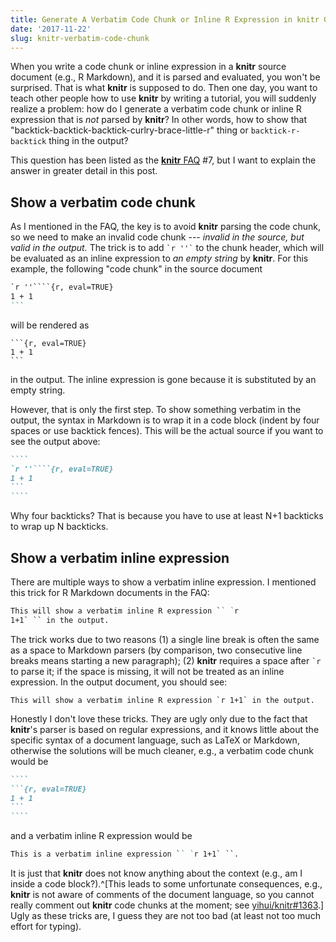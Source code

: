 ```yaml
---
title: Generate A Verbatim Code Chunk or Inline R Expression in knitr Output
date: '2017-11-22'
slug: knitr-verbatim-code-chunk
---
```


When you write a code chunk or inline expression in a **knitr** source document (e.g., R Markdown), and it is parsed and evaluated, you won't be surprised. That is what **knitr** is supposed to do. Then one day, you want to teach other people how to use **knitr** by writing a tutorial, you will suddenly realize a problem: how do I generate a verbatim code chunk or inline R expression that is _not_ parsed by **knitr**? In other words, how to show that "backtick-backtick-backtick-curlry-brace-little-r" thing or `backtick-r-backtick` thing in the output?

This question has been listed as the [**knitr** FAQ](/knitr/faq/) #7, but I want to explain the answer in greater detail in this post.

## Show a verbatim code chunk

As I mentioned in the FAQ, the key is to avoid **knitr** parsing the code chunk, so we need to make an invalid code chunk --- _invalid in the source, but valid in the output._ The trick is to add  `` `r ''` `` to the chunk header, which will be evaluated as an inline expression to _an empty string_ by **knitr**. For this example, the following "code chunk" in the source document

````md
`r ''````{r, eval=TRUE}
1 + 1
```
````

will be rendered as

````
```{r, eval=TRUE}
1 + 1
```
````

in the output. The inline expression is gone because it is substituted by an empty string.

However, that is only the first step. To show something verbatim in the output, the syntax in Markdown is to wrap it in a code block (indent by four spaces or use backtick fences). This will be the actual source if you want to see the output above:

`````md
````
`r ''````{r, eval=TRUE}
1 + 1
```
````
`````

Why four backticks? That is because you have to use at least N+1 backticks to wrap up N backticks.

## Show a verbatim inline expression

There are multiple ways to show a verbatim inline expression. I mentioned this trick for R Markdown documents in the FAQ:

```md
This will show a verbatim inline R expression `` `r
1+1` `` in the output.
```

The trick works due to two reasons (1) a single line break is often the same as a space to Markdown parsers (by comparison, two consecutive line breaks means starting a new paragraph); (2) **knitr** requires a space after `` `r `` to parse it; if the space is missing, it will not be treated as an inline expression. In the output document, you should see:

```
This will show a verbatim inline R expression `r 1+1` in the output.
```

Honestly I don't love these tricks. They are ugly only due to the fact that **knitr**'s parser is based on regular expressions, and it knows little about the specific syntax of a document language, such as LaTeX or Markdown, otherwise the solutions will be much cleaner, e.g., a verbatim code chunk would be

`````md
````
```{r, eval=TRUE}
1 + 1
```
````
`````

and a verbatim inline R expression would be

```md
This is a verbatim inline expression `` `r 1+1` ``.
```

It is just that **knitr** does not know anything about the context (e.g., am I inside a code block?).^[This leads to some unfortunate consequences, e.g., **knitr** is not aware of comments of the document language, so you cannot really comment out **knitr** code chunks at the moment; see [yihui/knitr#1363](https://github.com/yihui/knitr/issues/1363).] Ugly as these tricks are, I guess they are not too bad (at least not too much effort for typing).
